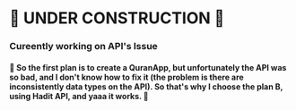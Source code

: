 # 🚧 UNDER CONSTRUCTION 🚧
### Cureently working on API's Issue

#### 🙏 So the first plan is to create a QuranApp, but unfortunately the API was so bad, and I don't know how to fix it (the problem is there are inconsistently data types on the API). So that's why I choose the plan B, using Hadit API, and yaaa it works. 🙏
